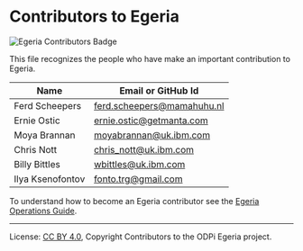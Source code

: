 <!-- SPDX-License-Identifier: CC-BY-4.0 -->
<!-- Copyright Contributors to the ODPi Egeria project 2020. -->

# Contributors to Egeria

![Egeria Contributors Badge](developer-resources/badges/ODPi_Egeria_Badges-Contributor.png)

This file recognizes the people who have make an important contribution to Egeria.

| Name           | Email or GitHub Id |
| -------------- | -----------------
| Ferd Scheepers | ferd.scheepers@mamahuhu.nl |
| Ernie Ostic | ernie.ostic@getmanta.com |
| Moya Brannan |  moyabrannan@uk.ibm.com |
| Chris Nott |  chris_nott@uk.ibm.com |
| Billy Bittles |  wbittles@uk.ibm.com |
| Ilya Ksenofontov |  fonto.trg@gmail.com |



To understand how to become an Egeria contributor see the [Egeria Operations Guide](Egeria-Operations.md).

----
License: [CC BY 4.0](https://creativecommons.org/licenses/by/4.0/),
Copyright Contributors to the ODPi Egeria project.